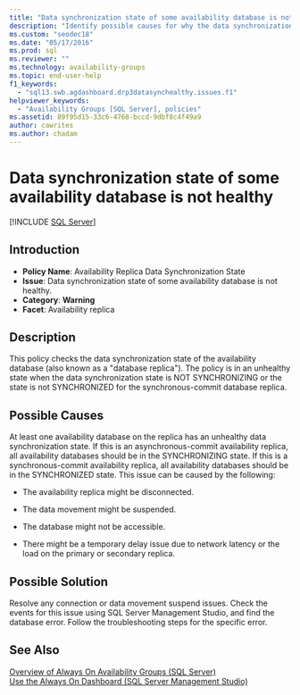 ```yaml
---
title: "Data synchronization state of some availability database is not healthy"
description: "Identify possible causes for why the data synchronization state of some database in an Always On availability group is not healthy."
ms.custom: "seodec18"
ms.date: "05/17/2016"
ms.prod: sql
ms.reviewer: ""
ms.technology: availability-groups
ms.topic: end-user-help
f1_keywords: 
  - "sql13.swb.agdashboard.drp3datasynchealthy.issues.f1"
helpviewer_keywords: 
  - "Availability Groups [SQL Server], policies"
ms.assetid: 89f95d15-33c6-4768-bccd-9dbf8c4f49a9
author: cawrites
ms.author: chadam
---
```

# Data synchronization state of some availability database is not healthy
[!INCLUDE [SQL Server](../../../includes/applies-to-version/sqlserver.md)]
    
## Introduction  
  
- **Policy Name**: Availability Replica Data Synchronization State
- **Issue**: Data synchronization state of some availability database is not healthy.
- **Category**: **Warning**
- **Facet**: Availability replica  
  
## Description  
 This policy checks the data synchronization state of the availability database (also known as a "database replica"). The policy is in an unhealthy state when the data synchronization state is NOT SYNCHRONIZING or the state is not SYNCHRONIZED for the synchronous-commit database replica.   
  
## Possible Causes  
 At least one availability database on the replica has an unhealthy data synchronization state. If this is an asynchronous-commit availability replica, all availability databases should be in the SYNCHRONIZING state. If this is a synchronous-commit availability replica, all availability databases should be in the SYNCHRONIZED state. This issue can be caused by the following:  
  
-   The availability replica might be disconnected.  
  
-   The data movement might be suspended.  
  
-   The database might not be accessible.  
  
-   There might be a temporary delay issue due to network latency or the load on the primary or secondary replica.  
  
## Possible Solution  
 Resolve any connection or data movement suspend issues. Check the events for this issue using SQL Server Management Studio, and find the database error. Follow the troubleshooting steps for the specific error.  
  
## See Also  
 [Overview of Always On Availability Groups &#40;SQL Server&#41;](../../../database-engine/availability-groups/windows/overview-of-always-on-availability-groups-sql-server.md)   
 [Use the Always On Dashboard &#40;SQL Server Management Studio&#41;](../../../database-engine/availability-groups/windows/use-the-always-on-dashboard-sql-server-management-studio.md)  
  
  
